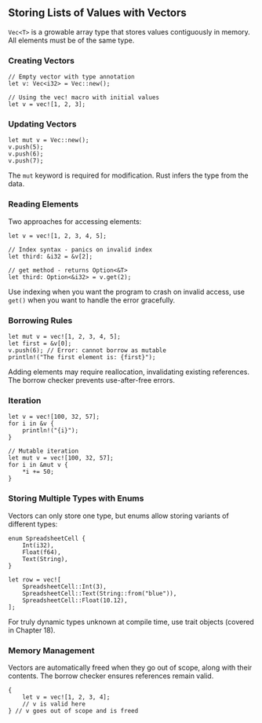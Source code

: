 ## Storing Lists of Values with Vectors

`Vec<T>` is a growable array type that stores values contiguously in memory. All elements must be of the same type.

### Creating Vectors

```rust,editable
// Empty vector with type annotation
let v: Vec<i32> = Vec::new();

// Using the vec! macro with initial values
let v = vec![1, 2, 3];
```

### Updating Vectors

```rust,editable
let mut v = Vec::new();
v.push(5);
v.push(6);
v.push(7);
```

The `mut` keyword is required for modification. Rust infers the type from the data.

### Reading Elements

Two approaches for accessing elements:

```rust,editable
let v = vec![1, 2, 3, 4, 5];

// Index syntax - panics on invalid index
let third: &i32 = &v[2];

// get method - returns Option<&T>
let third: Option<&i32> = v.get(2);
```

Use indexing when you want the program to crash on invalid access, use `get()` when you want to handle the error gracefully.

### Borrowing Rules

```rust,editable,ignore,does_not_compile
let mut v = vec![1, 2, 3, 4, 5];
let first = &v[0];
v.push(6); // Error: cannot borrow as mutable
println!("The first element is: {first}");
```

Adding elements may require reallocation, invalidating existing references. The borrow checker prevents use-after-free errors.

### Iteration

```rust,editable
let v = vec![100, 32, 57];
for i in &v {
    println!("{i}");
}

// Mutable iteration
let mut v = vec![100, 32, 57];
for i in &mut v {
    *i += 50;
}
```

### Storing Multiple Types with Enums

Vectors can only store one type, but enums allow storing variants of different types:

```rust,editable
enum SpreadsheetCell {
    Int(i32),
    Float(f64),
    Text(String),
}

let row = vec![
    SpreadsheetCell::Int(3),
    SpreadsheetCell::Text(String::from("blue")),
    SpreadsheetCell::Float(10.12),
];
```

For truly dynamic types unknown at compile time, use trait objects (covered in Chapter 18).

### Memory Management

Vectors are automatically freed when they go out of scope, along with their contents. The borrow checker ensures references remain valid.

```rust,editable
{
    let v = vec![1, 2, 3, 4];
    // v is valid here
} // v goes out of scope and is freed
```

[data-types]: ch03-02-data-types.html#data-types
[nomicon]: ../nomicon/vec/vec.html
[vec-api]: ../std/vec/struct.Vec.html
[deref]: ch15-02-deref.html#following-the-pointer-to-the-value-with-the-dereference-operator
